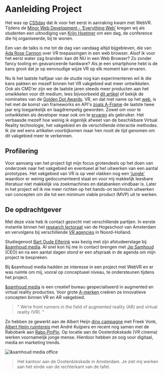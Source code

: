 # Aanleiding Project

Het was op [CSSday](https://cssday.nl/2017) dat ik voor het eerst in aanraking kwam met WebVR. Tijdens de [Minor Web Development - ‘Everything Web’](http://cmda.github.io/minor-everything-web/) kregen wij als studenten een uitnodiging van [Krijn Hoetmer](https://krijnhoetmer.nl/) om een dag, de conference die hij organiseerde, bij te wonen.

Een van de talks is me tot de dag van vandaag altijd bijgebleven, die van [Ada Rose Cannon](https://ada.is/) over VR toepassingen in een web browser. Alsof ik voor het eerst water zag branden: kan dit NU in een Web Browser? Zo zonder fancy tooling en geavanceerde hardware? Als je een  smartphone hebt is de kans groot dat je op eenvoudige wijze VR op elk moment kan ervaren.

Nu ik het laatste halfjaar van de studie nog kan experimenteren wil ik die kans pakken en mezelf binnen het VR vakgebied wat meer ontwikkelen. Ook als CMD'er zijn we de laatste jaren steeds meer producten aan het onwikkelen voor dit medium, lees bijvoorbeeld [dit artikel](http://www.hva.nl/faculteit/fdmci/gedeelde-content/nieuws/nieuwsberichten/2017/01/studenten-creeren-virtuele-mode-ervaring.html) of bekijk de nominaties van de [Golden Dot Awards](https://www.cmd-amsterdam.nl/portfolio/trauma-toolkit-2/). VR, en dat met name op het [web](https://webvr.info/developers/), is het met de komst van frameworks en API's [zoals A-Frame](https://aframe.io/blog/introducing-aframe/) de laatste twee jaar erg toegankelijk en laagdrempelig geworden. Zowel om voor te ontwikkelen als developer maar ook om te [ervaren](https://webvr.info/) als gebruiker. Het verbaasde mezelf hoe weinig ik eigenlijk afweet van de beschikbare Virtual Reality technologie, het vakgebied en de verschillende interactie methodes. Ik zie wel eens artikelen voorbijkomen maar hen nooit de tijd genomen om dit vakgebied meer te verkennen.

## Profilering
Voor aanvang van het project ligt mijn focus grotendeels op het doen van onderzoek naar het vakgebied en eventueel al het uitwerken van een aantal prototypes. Het vakgebied van VR is op veel vlakken nog een [‘jungle’](https://blog.mozvr.com/the-design-of-firefox-reality/) waardoor er weinig gedocumenteerd staat en voor mij makkelijk leesbare literatuur niet makkelijk via zoekmachines en databanken vindbaar is. Later in het project wil ik me meer richten op het hands-on technisch uitwerken van concepten om die tot een minimum viable product (MVP) uit te werken.

## De opdrachtgever
Met deze visie heb ik contact gezocht met verschillende partijen. In eerste instantie binnen het [research lectoraat](http://www.hva.nl/create-it/gedeelde-content/lectoraten/lectoraat-play-and-civic-media/lectoraat-play-and-civic-media.html) van de Hogeschool van Amsterdam en vervolgens bij verschillende [VR agencies](https://vrowl.nl/) in Noord-Holland.

Studiegenoot [Bart Oude Elferink](http://www.goddelijkegeit.nl/) was bezig met zijn afstudeerstage bij [&samhoud media](https://www.samhoudmedia.com/). Al snel kon hij me in contact brengen met [Jip Samhoud](https://samhoudmedia.com/about) (CEO) en na een aantal dagen stond er een afspraak in de agenda om mijn project te bespreken.

Bij &samhoud media hadden ze interesse in een project met WebVR en er was ruimte om mij, vooral op conceptueel niveau, te ondersteunen tijdens het  project.

[&samhoud media](https://www.samhoudmedia.com/) is een creatief bureau gespecialiseerd in augmented en virtual reality producties. Voor grote [A-merken](https://www.samhoudmedia.com/cases) creëren ze innovatieve concepten binnen VR en AR vakgebied.

> “ We’re front runners in the field of augmented reality (AR) and virtual reality (VR). "

Zo hebben ze gewerkt aan de Albert Heijn [dino campagne](https://www.samhoudmedia.com/agency/terug-naar-de-dinos-met-freek-vonk) met Freek Vonk, [Albert Heijn ruimtereis](https://www.samhoudmedia.com/agency/ah-ruimtevaart) met André Kuijpers en recent nog samen met de Rabobank aan [Rabo PinPin](https://www.rabobank.com/nl/press/search/2017/20171016-pinpin-zakgeldapp.html). Op locatie aan de Oosterdokskade (VR cinema) werken voornamelijk jonge mense. Hierdoor hebben ze oog voor digitaal, media en marketing trends. 

![&samhoud media office](https://samhoudmedia.com/storage/app/uploads/public/5ab/521/148/5ab521148b72d041395142.jpg)
> Het kantoor aan de Oosterdokskade in Amsterdam. Je ziet mij werken aan het einde van de rechterkant van de tafel.